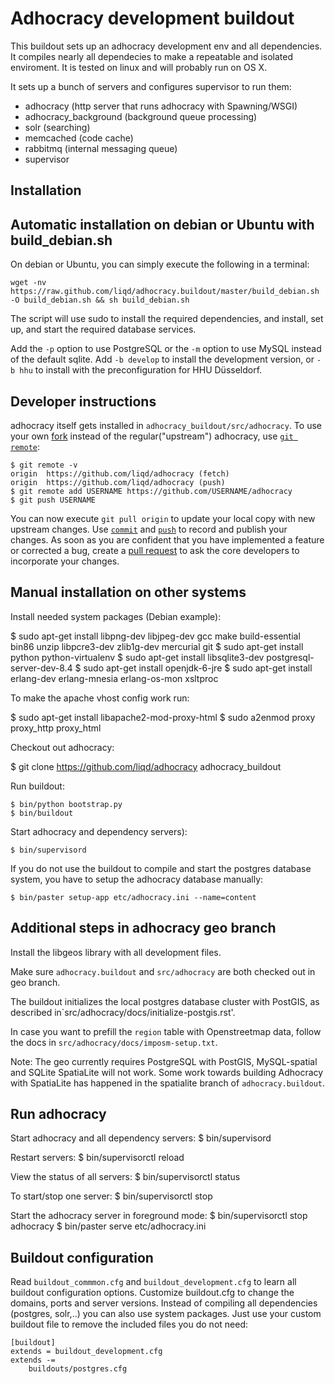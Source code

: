 Adhocracy development buildout
==============================

This buildout sets up an adhocracy development env and all dependencies.
It compiles nearly all dependecies to make a repeatable and isolated
enviroment. It is tested on linux and will probably run on OS X.

It sets up a bunch of servers and configures supervisor to run them:

* adhocracy (http server that runs adhocracy with Spawning/WSGI)
* adhocracy_background (background queue processing)
* solr (searching)
* memcached (code cache)
* rabbitmq (internal messaging queue)
* supervisor


Installation
------------
 
Automatic installation on debian or Ubuntu with build_debian.sh
----------------------------------------------------------------

On debian or Ubuntu, you can simply execute the following in a terminal:

    wget -nv https://raw.github.com/liqd/adhocracy.buildout/master/build_debian.sh -O build_debian.sh && sh build_debian.sh

The script will use sudo to install the required dependencies, and install, set up, and start the required database services.

Add the `-p` option to use PostgreSQL or the `-m` option to use MySQL instead of the default sqlite. Add `-b develop` to install the development version, or `-b hhu` to install with the preconfiguration for HHU Düsseldorf.

Developer instructions
----------------------

adhocracy itself gets installed in `adhocracy_buildout/src/adhocracy`. To use your own [fork](https://help.github.com/articles/fork-a-repo) instead of the regular("upstream") adhocracy, use [`git remote`](http://www.kernel.org/pub/software/scm/git/docs/git-remote.html):

    $ git remote -v
    origin  https://github.com/liqd/adhocracy (fetch)
    origin  https://github.com/liqd/adhocracy (push)
    $ git remote add USERNAME https://github.com/USERNAME/adhocracy
    $ git push USERNAME

You can now execute `git pull origin` to update your local copy with new upstream changes. Use [`commit`](http://www.kernel.org/pub/software/scm/git/docs/git-commit.html) and [`push`](http://www.kernel.org/pub/software/scm/git/docs/git-push.html) to record and publish your changes.  As soon as you are confident that you have implemented a feature or corrected a bug, create a [pull request](https://help.github.com/articles/using-pull-requests) to ask the core developers to incorporate your changes.

Manual installation on other systems
----------------------------------- 

Install needed system packages (Debian example):

   $ sudo apt-get install libpng-dev libjpeg-dev gcc make build-essential bin86 unzip libpcre3-dev zlib1g-dev mercurial git
   $ sudo apt-get install python python-virtualenv
   $ sudo apt-get install libsqlite3-dev postgresql-server-dev-8.4
   $ sudo apt-get install openjdk-6-jre 
   $ sudo apt-get install erlang-dev erlang-mnesia erlang-os-mon xsltproc

To make the apache vhost config work run:

   $ sudo apt-get install libapache2-mod-proxy-html
   $ sudo a2enmod proxy proxy_http proxy_html

Checkout out adhocracy:

   $ git clone https://github.com/liqd/adhocracy adhocracy_buildout  
 
Run buildout:

    $ bin/python bootstrap.py 
    $ bin/buildout

Start adhocracy and dependency servers):

    $ bin/supervisord 

If you do not use the buildout to compile and start the postgres database system,
you have to setup the adhocracy database manually:

    $ bin/paster setup-app etc/adhocracy.ini --name=content


Additional steps in adhocracy geo branch
----------------------------------------

Install the libgeos library with all development files.

Make sure `adhocracy.buildout` and `src/adhocracy` are both checked out in geo
branch.

The buildout initializes the local postgres database cluster with PostGIS, 
as described in`src/adhocracy/docs/initialize-postgis.rst'.

In case you want to prefill the `region` table with Openstreetmap data, follow
the docs in `src/adhocracy/docs/imposm-setup.txt`.

Note: The geo currently requires PostgreSQL with PostGIS, MySQL-spatial and
SQLite SpatiaLite will not work. Some work towards building Adhocracy with
SpatiaLite has happened in the spatialite branch of `adhocracy.buildout`.


Run adhocracy
-------------

Start adhocracy and  all dependency servers:
    $ bin/supervisord 

Restart servers:
    $ bin/supervisorctl reload 

View the status of all servers:
    $ bin/supervisorctl status

To start/stop one server:
    $ bin/supervisorctl stop <name>

Start the adhocracy server in foreground mode:
    $ bin/supervisorctl stop adhocracy
    $ bin/paster serve etc/adhocracy.ini


Buildout configuration
----------------------

Read  `buildout_commmon.cfg` and `buildout_development.cfg` to learn all 
buildout configuration options. 
Customize buildout.cfg to change the domains, ports and server versions.
Instead of compiling all dependencies (postgres, solr,..) you can also use system packages.
Just use your custom buildout file to remove the included files you do not need:

    [buildout]
    extends = buildout_development.cfg
    extends -=  
        buildouts/postgres.cfg 
